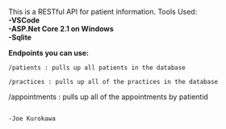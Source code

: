 This is a RESTful API for patient information.
Tools Used:  
**-VSCode**  
**-ASP.Net Core 2.1 on Windows**  
**-Sqlite**  

**Endpoints you can use:**  
```
/patients : pulls up all patients in the database  
```

```
/practices : pulls up all of the practices in the database  

```
/appointments : pulls up all of the appointments by patientid  
```

-Joe Kurokawa